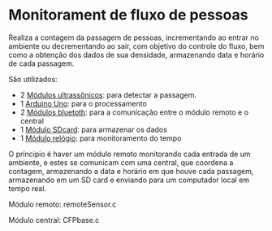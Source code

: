 # Monitorament de fluxo de pessoas

Realiza a contagem da passagem de pessoas, incrementando ao entrar no ambiente ou decrementando ao sair, com objetivo do controle do fluxo, bem como a obtenção dos dados de sua densidade, armazenando data e horário de cada passagem.

São utilizados:
- 2 [Módulos ultrassônicos](https://images-na.ssl-images-amazon.com/images/I/61dBXHczMuL._SX425_.jpg): para detectar a passagem.
- 1 [Arduino Uno](https://s3-sa-east-1.amazonaws.com/multilogica-files/arduino_uno_r3_4_M.jpg): para o processamento
- 2 [Módulos bluetoth](https://http2.mlstatic.com/modulo-bluetooth-hc-06-rs232-arduino-hc-06-D_NQ_NP_696305-MLB25000728948_082016-F.jpg): para a comunicação entre o módulo remoto e o central
- 1 [Módulo SDcard](http://lghttp.57222.nexcesscdn.net/803B362/magento/media/catalog/product/cache/1/image/650x/040ec09b1e35df139433887a97daa66f/m/_/m_dulo_sd_card-5.jpg): para armazenar os dados
- 1 [Módulo relógio](https://uploads.filipeflop.com/2014/06/Real_Time_Clock_DS13075.jpg): para monitoramento do tempo

O príncipio é haver um módulo remoto monitorando cada entrada de um ambiente, e estes se comunicam com uma central, que coordena a contagem, armazenando a data e horário em que houve cada passagem, armazenando em um SD card e enviando para um computador local em tempo real.


Módulo remoto: remoteSensor.c

Módulo central: CFPbase.c



